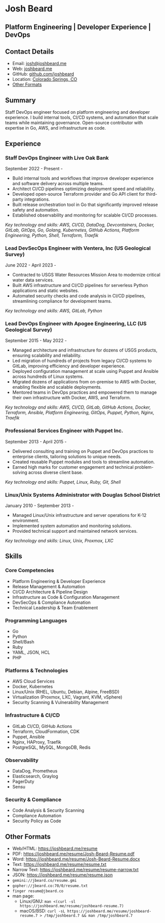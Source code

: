 # Josh Beard

## Platform Engineering | Developer Experience | DevOps

## Contact Details

* Email: [josh@joshbeard.me](mailto:josh@joshbeard.me)
* Web: [joshbeard.me](https://joshbeard.me)
* GitHub: [github.com/joshbeard](https://github.com/joshbeard)
* Location: [Colorado Springs, CO](https://en.wikipedia.org/wiki/Colorado_Springs,_Colorado)
* [Other Formats](#other-formats)

## Summary

Staff DevOps engineer focused on platform engineering and developer experience.  I build internal tools, CI/CD systems, and automation that scale teams while maintaining governance. Open-source contributor with expertise in Go, AWS, and infrastructure as code.


## Experience

### Staff DevOps Engineer with Live Oak Bank

September 2022 - Present - 

* Build internal tools and workflows that improve developer experience and software delivery across multiple teams.
* Architect CI/CD pipelines optimizing deployment speed and reliability.
* Developed open-source Terraform provider and Go API client for third-party integrations.
* Built release orchestration tool in Go that significantly improved release safety and automation.
* Established observability and monitoring for scalable CI/CD processes.

_Key technology and skills: AWS, CI/CD, DataDog, Devcontainers, Docker, GitLab, GitOps, Go, Golang, Kubernetes, GitHub Actions, Platform Engineering, Python, Shell, Terraform, Traefik_

### Lead DevSecOps Engineer with Ventera, Inc (US Geological Survey)

June 2022 - April 2023 - 

* Contracted to USGS Water Resources Mission Area to modernize critical water data services.
* Built AWS infrastructure and CI/CD pipelines for serverless Python applications and static websites.
* Automated security checks and code analysis in CI/CD pipelines, streamlining compliance for development teams.

_Key technology and skills: AWS, GitLab, Python_

### Lead DevOps Engineer with Apogee Engineering, LLC (US Geological Survey)

September 2015 - May 2022 - 

* Managed architecture and infrastructure for dozens of USGS products, ensuring scalability and reliability.
* Led migration of hundreds of projects from legacy CI/CD systems to GitLab, improving efficiency and developer experience.
* Deployed configuration management at scale using Puppet and Ansible across hundreds of Linux systems.
* Migrated dozens of applications from on-premise to AWS with Docker, enabling flexible and scalable deployments.
* Mentored teams in DevOps practices and empowered them to manage their own infrastructure with Docker, AWS, and Terraform.

_Key technology and skills: AWS, CI/CD, GitLab, GitHub Actions, Docker, Terraform, Ansible, Platform Engineering, GitOps, Puppet, Python, Nginx, Traefik_

### Professional Services Engineer with Puppet Inc.

September 2013 - April 2015 - 

* Delivered consulting and training on Puppet and DevOps practices to enterprise clients, tailoring solutions to unique needs.
* Created reusable Puppet modules and tools to streamline automation.
* Earned high marks for customer engagement and technical problem-solving across diverse client base.

_Key technology and skills: Puppet, Linux, Ruby, Git, Shell_

### Linux/Unix Systems Administrator with Douglas School District

January 2010 - September 2013 - 

* Managed Linux/Unix infrastructure and server operations for K-12 environment.
* Implemented system automation and monitoring solutions.
* Provided technical support and maintained network services.

_Key technology and skills: Linux, Unix, Proxmox, LXC_

## Skills


### Core Competencies
- Platform Engineering & Developer Experience
- Release Management & Automation
- CI/CD Architecture & Pipeline Design
- Infrastructure as Code & Configuration Management
- DevSecOps & Compliance Automation
- Technical Leadership & Team Enablement


### Programming Languages
- Go
- Python
- Shell/Bash
- Ruby
- YAML, JSON, HCL
- PHP


### Platforms & Technologies
- AWS Cloud Services
- Docker, Kubernetes
- Linux/Unix (RHEL, Ubuntu, Debian, Alpine, FreeBSD)
- Virtualization (Proxmox, LXC, Vagrant, KVM, vSphere)
- Security Scanning & Vulnerability Management


### Infrastructure & CI/CD
- GitLab CI/CD, GitHub Actions
- Terraform, CloudFormation, CDK
- Puppet, Ansible
- Nginx, HAProxy, Traefik
- PostgreSQL, MySQL, MongoDB, Redis


### Observability
- DataDog, Prometheus
- Elasticsearch, Graylog
- PagerDuty
- Sensu


### Security & Compliance
- Code Analysis & Security Scanning
- Compliance Automation
- Security Policy as Code



## Other Formats

* Web/HTML: <https://joshbeard.me/resume>
* PDF: <https://joshbeard.me/resume/Josh-Beard-Resume.pdf>
* Word: <https://joshbeard.me/resume/Josh-Beard-Resume.docx>
* Text: <https://joshbeard.me/resume/resume.txt>
* Narrow Text: <https://joshbeard.me/resume/resume-narrow.txt>
* JSON: <https://joshbeard.me/resume/resume.json>
* `gemini://jbeard.co/resume.gmi`
* `gopher://jbeard.co:70/0/resume.txt`
* `finger resume@jbeard.co`
* man page:
  * Linux/GNU: `man <(curl -sl https://joshbeard.me/resume/joshbeard-resume.7)`
  * macOS/BSD: `curl -sL https://joshbeard.me/resume/joshbeard-resume.7 > /tmp/joshbeard.7 && man /tmp/joshbeard.7
`

